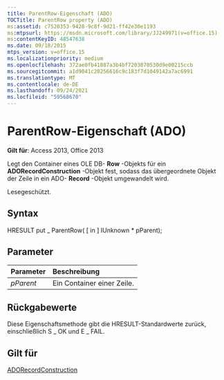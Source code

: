```yaml
---
title: ParentRow-Eigenschaft (ADO)
TOCTitle: ParentRow property (ADO)
ms:assetid: c7520353-9428-9c8f-9d21-ff42e30e1193
ms:mtpsurl: https://msdn.microsoft.com/library/JJ249971(v=office.15)
ms:contentKeyID: 48547638
ms.date: 09/18/2015
mtps_version: v=office.15
ms.localizationpriority: medium
ms.openlocfilehash: 372ae0fb41887a3b4bf7203070530d9e00215ccb
ms.sourcegitcommit: a1d9041c20256616c9c183f7d1049142a7ac6991
ms.translationtype: MT
ms.contentlocale: de-DE
ms.lasthandoff: 09/24/2021
ms.locfileid: "59568670"
---
```

# <a name="parentrow-property-ado"></a>ParentRow-Eigenschaft (ADO)

**Gilt für**: Access 2013, Office 2013

Legt den Container eines OLE DB- **Row** -Objekts für ein **ADORecordConstruction** -Objekt fest, sodass das übergeordnete Objekt der Zeile in ein ADO- **Record** -Objekt umgewandelt wird.

Lesegeschützt.

## <a name="syntax"></a>Syntax

HRESULT put \_ ParentRow( \[ in \] IUnknown \* pParent);

## <a name="parameters"></a>Parameter

|Parameter|Beschreibung|
|:--------|:----------|
|*pParent* |Ein Container einer Zeile.|

## <a name="return-values"></a>Rückgabewerte

Diese Eigenschaftsmethode gibt die HRESULT-Standardwerte zurück, einschließlich S \_ OK und E \_ FAIL.

## <a name="applies-to"></a>Gilt für

[ADORecordConstruction](adorecordconstruction-interface-ado.md)

